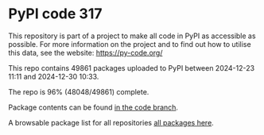 # PyPI code 317

This repository is part of a project to make all code in PyPI as accessible as possible. For more information 
on the project and to find out how to utilise this data, see the website: https://py-code.org/

This repo contains 49861 packages uploaded to PyPI between 
2024-12-23 11:11 and 2024-12-30 10:33.

The repo is 96% (48048/49861) complete.

Package contents can be found [in the code branch](https://github.com/pypi-data/pypi-mirror-317/tree/code/packages).

A browsable package list for all repositories [all packages here](https://py-code.org/repositories/pypi-mirror-317).


